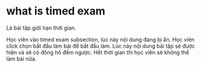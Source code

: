# what is timed exam

Là bài tập giới hạn thời gian. 

Học viên vào timed exam subsection, lúc này nội dung đang bị ẩn. Học viên click chọn bắt đầu làm bài để bắt đầu làm. Lúc này nội dung bài tập sẽ được hiện và sẽ có đồng hồ đếm ngược. Hết thời gian thì học viên sẽ không thể làm bài nữa. 

